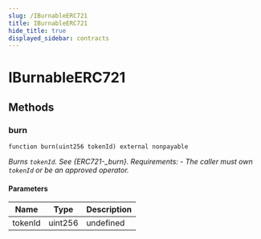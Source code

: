 ```yaml
---
slug: /IBurnableERC721
title: IBurnableERC721
hide_title: true
displayed_sidebar: contracts
---
```

# IBurnableERC721









## Methods

### burn

```solidity
function burn(uint256 tokenId) external nonpayable
```



*Burns `tokenId`. See {ERC721-_burn}. Requirements: - The caller must own `tokenId` or be an approved operator.*

#### Parameters

| Name | Type | Description |
|---|---|---|
| tokenId | uint256 | undefined |



